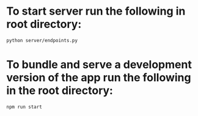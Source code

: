 # To start server run the following in root directory:

```
python server/endpoints.py
```

# To bundle and serve a development version of the app run the following in the root directory:

```
npm run start
```
